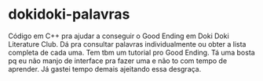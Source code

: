 # dokidoki-palavras
Código em C++ pra ajudar a conseguir o Good Ending em Doki Doki Literature Club.
Dá pra consultar palavras individualmente ou obter a lista completa de cada uma.
Tem tbm um tutorial pro Good Ending.
Tá uma bosta pq eu não manjo de interface pra fazer uma e não to com tempo de aprender. 
Já gastei tempo demais ajeitando essa desgraça.
